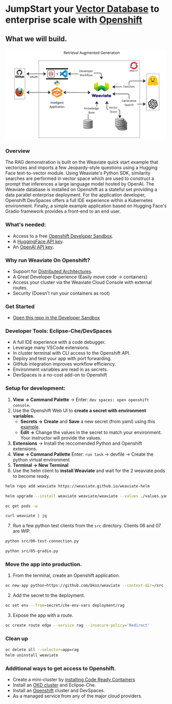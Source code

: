 # JumpStart your [Vector Database](https://weaviate.io/) to enterprise scale with [Openshift](httos://okd.io)

## What we will build.
![rag-demo](images/retrieval-augmented-generation.jpg "retrieval augmented generative search")

### Overview
The RAG demonstration is built on the Weaviate quick start example that vectorizes and imports a few Jeopardy-style questions
using a Hugging Face text-to-vector module. Using Weaviate's Python SDK, similarity searches are performed in vector space which are used to construct a prompt that inferences
a large language model hosted by OpenAI. The Weaviate database is installed on Openshift as a stateful set providing
a data parallel enterprise deployment. For the application developer, Openshift DevSpaces offers a full IDE experience
within a Kubernetes environment. Finally, a simple example application based on Hugging Face's Gradio framework provides a front-end to an end user.

### What's needed:
- Access to a free [Openshift Developer Sandbox](https://developers.redhat.com/developer-sandbox).
- A [HuggingFace API key](https://huggingface.co/settings/tokens).
- An [OpenAI API key](https://platform.openai.com/account/api-keys).

### Why run Weaviate On Openshift?
- Support for [Distributed Architectures](https://weaviate.io/developers/weaviate/concepts/replication-architecture).
- A Great Developer Experience (Easily move code -> containers)
- Access your cluster via the Weaviate Cloud Console with external routes.
- Security (Doesn't run your containers as root)

### Get Started
- [Open this repo in the Developer Sandbox](https://workspaces.openshift.com/f?url=https://github.com/redhat-na-ssa/demo-ai-weaviate)

### Developer Tools: Eclipse-Che/DevSpaces
- A full IDE experience with a code debugger.
- Leverage many VSCode extensions.
- In cluster terminal with CLI access to the Openshift API.
- Deploy and test your app with port forwarding.
- GitHub integration improves workflow efficiency.
- Environment variables are read in as secrets.
- DevSpaces is a no-cost add-on to Openshift

### Setup for development: 
1. **View -> Command Palette** -> Enter: `dev spaces: open openshift console`.
2. Use the Openshift Web UI to **create a secret with environment variables**.
   * **Secrets -> Create** and **Save** a new secret (from yaml) using this [example](resources/che-env.yaml).
   * **Edit ->** Change the values in the secret to match your environment. Your instructor will provide the values.
3. **Extensions** -> Install the reccomended Python and Openshift extensions.
4. **View -> Command Pallette** Enter: `run task` -> devfile -> Create the python virtual environment
5. **Terminal -> New Terminal**
6. Use the helm client to **install Weaviate** and wait for the 2 weaviate pods to become ready.
```bash
helm repo add weaviate https://weaviate.github.io/weaviate-helm
```
```bash
helm upgrade --install weaviate weaviate/weaviate --values ./values.yaml
```
```bash
oc get pods -w
```
```bash
curl weaviate | jq
```
7. Run a few python test clients from the `src` directory. Clients 06 and 07 are WIP.
```bash
python src/00-test-connection.py
```
```bash
python src/05-gradio.py
```

### Move the app into production.
1. From the terminal, create an Openshift application.
```bash
oc new-app python~https://github.com/bkoz/weaviate --context-dir=/src --name=rag
```

2. Add the secret to the deployment.
```bash
oc set env --from=secret/che-env-vars deployment/rag
```

3. Expose the app with a route.
```bash
oc create route edge --service rag --insecure-policy='Redirect'
```

### Clean up
```bash
oc delete all --selector=app=rag
helm uninstall weaviate
```

### Additional ways to get access to Openshift.
- Create a mini-cluster by [installing Code Ready Containers](https://www.okd.io/crc/)
- Install an [OKD cluster](https://www.okd.io/installation/) and Eclipse-Che.
- Install an [Openshift](https://www.redhat.com/en/technologies/cloud-computing/openshift) cluster and DevSpaces.
- As a managed service from any of the major cloud providers.

